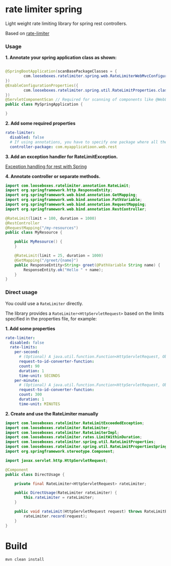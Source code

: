 # rate limiter spring

Light weight rate limiting library for spring rest controllers.

Based on [rate-limiter](https://github.com/poshjosh/rate-limiter)

### Usage

__1. Annotate your spring application class as shown:__

```java

@SpringBootApplication(scanBasePackageClasses = {
        com.looseboxes.ratelimiter.spring.web.RateLimiterWebMvcConfigurer.class
})
@EnableConfigurationProperties({
        com.looseboxes.ratelimiter.spring.util.RateLimitProperties.class
})
@ServletComponentScan // Required for scanning of components like @WebListener
public class MySpringApplication {

}
```

__2. Add some required properties__

```yaml
rate-limiter:
  disabled: false
  # If using annotations, you have to specify one package where all the controllers should be scanned for
  controller-package: com.myapplicatioon.web.rest
```

__3. Add an exception handler for RateLimitException.__ 

[Exception handling for rest with Spring](https://www.baeldung.com/exception-handling-for-rest-with-spring)

__4. Annotate controller or separate methods.__

```java
import com.looseboxes.ratelimiter.annotation.RateLimit;
import org.springframework.http.ResponseEntity;
import org.springframework.web.bind.annotation.GetMapping;
import org.springframework.web.bind.annotation.PathVariable;
import org.springframework.web.bind.annotation.RequestMapping;
import org.springframework.web.bind.annotation.RestController;

@RateLimit(limit = 100, duration = 1000)
@RestController
@RequestMapping("/my-resources")
public class MyResource {

    public MyResource() {
    }

    @RateLimit(limit = 25, duration = 1000)
    @GetMapping("/greet/{name}")
    public ResponseEntity<String> greet(@PathVariable String name) {
        ResponseEntity.ok("Hello " + name);
    }
}
```

### Direct usage

You could use a `RateLimiter` directly.

The library provides a `RateLimiter<HttpServletRequest>` based on the limits specified in the properties file, for example: 

__1. Add some properties__

```yaml
rate-limiter:
  disabled: false
  rate-limits:
    per-second:
      # (Optional) A java.util.function.Function<HttpServletRequest, Object> 
      request-to-id-converter-function: 
      count: 90
      duration: 1
      time-unit: SECONDS
    per-minute:
      # (Optional) A java.util.function.Function<HttpServletRequest, Object> 
      request-to-id-converter-function:
      count: 300
      duration: 1
      time-unit: MINUTES
```

__2. Create and use the RateLimiter manually__

```java
import com.looseboxes.ratelimiter.RateLimitExceededException;
import com.looseboxes.ratelimiter.RateLimiter;
import com.looseboxes.ratelimiter.RateLimiterImpl;
import com.looseboxes.ratelimiter.rates.LimitWithinDuration;
import com.looseboxes.ratelimiter.spring.util.RateLimitProperties;
import com.looseboxes.ratelimiter.spring.util.RateLimitPropertiesSpring;
import org.springframework.stereotype.Component;

import javax.servlet.http.HttpServletRequest;

@Component
public class DirectUsage {

    private final RateLimiter<HttpServletRequest> rateLimiter;

    public DirectUsage(RateLimiter rateLimiter) {
        this.rateLimiter = rateLimiter;
    }

    public void rateLimit(HttpServletRequest request) throws RateLimitExceededException {
        rateLimiter.record(request);
    }
}
```

# Build

```sh
mvn clean install
```
